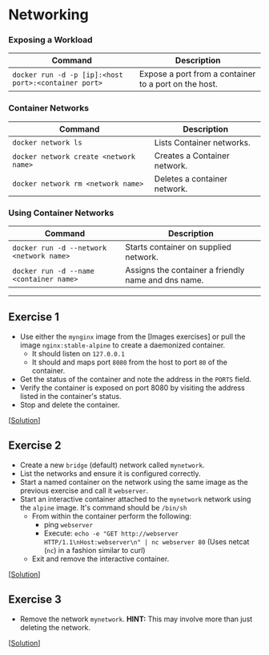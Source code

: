 # Networking

### Exposing a Workload

| Command                                              | Description                                           |
|------------------------------------------------------|-------------------------------------------------------|
| `docker run -d -p [ip]:<host port>:<container port>` | Expose a port from a container to a port on the host. |


### Container Networks

| Command                                | Description                  |
|----------------------------------------|------------------------------|
| `docker network ls`                    | Lists Container networks.    |
| `docker network create <network name>` | Creates a Container network. |
| `docker network rm <network name>`     | Deletes a container network. |

### Using Container Networks

| Command                                  | Description                                         |
|------------------------------------------|-----------------------------------------------------|
| `docker run -d --network <network name>` | Starts container on supplied network.               |
| `docker run -d --name <container name>`  | Assigns the container a friendly name and dns name. |


---

## Exercise 1

- Use either the `mynginx` image from the [Images exercises] or pull the image
  `nginx:stable-alpine` to create a daemonized container.
   - It should listen on `127.0.0.1`
   - It should and maps port `8080` from the host to port `80` of the container.
- Get the status of the container and note the address in the `PORTS` field.
- Verify the container is exposed on port 8080 by visiting the address listed
  in the container's status.
- Stop and delete the container.

[[Solution](./solutions.md#exercise-1)]

## Exercise 2

- Create a new `bridge` (default) network called `mynetwork`.
- List the networks and ensure it is configured correctly.
- Start a named container on the network using the same image as the previous
  exercise and call it `webserver`.
- Start an interactive container attached to the `mynetwork` network using the
  `alpine` image. It's command should be `/bin/sh`
  - From within the container perform the following:
    - ping `webserver`
    - Execute: `echo -e "GET http://webserver HTTP/1.1\nHost:webserver\n" | nc webserver 80`
      (Uses netcat (`nc`) in a fashion similar to curl)
  - Exit and remove the interactive container.

[[Solution](./solutions.md#exercise-2)]

## Exercise 3

- Remove the network `mynetwork`. **HINT:** This may involve more than just
  deleting the network.

[[Solution](./solutions.md#exercise-3)]